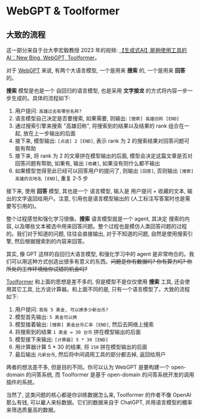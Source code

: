 
# WebGPT & Toolformer

## 大致的流程

这一部分来自于台大李宏毅教授 2023 年的视频: [【生成式AI】能夠使用工具的AI：New Bing, WebGPT, Toolformer](https://www.youtube.com/watch?v=ZID220t_MpI)。

对于 [WebGPT](https://openai.com/research/webgpt) 来说, 有两个大语言模型, 一个是用来 **搜索** 的, 一个是用来 **回答** 的。

**搜索** 模型是也是一个 自回归的语言模型, 也是采用 **文字接龙** 的方式将内容一步一步生成的。具体的流程如下:

1. 用户提问: `高雄过去有哪些名称?`
2. 语言模型自己决定是否要搜索, 如果需要, 则输出: `[搜索] 高雄旧称 [END]`
3. 通过搜索引擎来搜索 "高雄旧称", 将搜索到的结果以及结果的 rank 组合在一起, 放在上一步输出的后面
4. 接下来, 模型输出: `[点选] 2 [END]`, 表示 rank 为 2 的搜索结果对回答问题可能有帮助
5. 接下来, 将 rank 为 2 的文章拼在模型输出的后面, 模型会决定这篇文章是否对回答问题有帮助, 如果有, 输出 `[收藏]`, 如果没有则什么都不输出
6. 如果模型觉得至此已经可以回答用户的提问了, 则输出 `[回答]`, 否则输出 `[搜索] 高雄的古地名 [END]`, 重复 2-5 步

接下来, 使用 **回答** 模型, 其也是一个 语言模型, 输入是 用户提问 + 收藏的文本, 输出的文字返回给用户。注意, 引用也是语言模型输出的 (人工标注写答案时也是需要写引用的)。

整个过程感觉和强化学习很像。**搜索** 语言模型就是一个 agent, 其决定 搜索的内容, 以及哪些文本被选中用来回答问题。整个过程也是模仿人类回答问题的过程的。我们对于知道的问题, 往往会直接输出, 对于不知道的问题, 自然是使用搜索引擎, 然后根据搜索到的内容来回答。

其实, 像 GPT 这样的自回归大语言模型, 和强化学习中的 agent 是非常吻合的。我们可以用这种方式创造出很多有意义的东西。~~问题是你有数据吗? 你有算力吗? 你所处的工作环境给你试错的机会吗?~~

[Toolformer](https://arxiv.org/abs/2302.04761) 和上面的思想是差不多的, 但是模型不是仅仅使用 **搜索** 工具, 还会使用其它工具, 比方说计算器。和上面不同的是, 只有一个语言模型了。大致的流程如下:

1. 用户提问: `我有 5 美金, 可以换多少新台币?`
2. 模型首先输出: `5 美金可以换`
3. 模型接着输出: `[搜索] 美金台币汇率 [END]`, 然后去网络上搜索
4. 将搜索到的结果 `1 美金 = 30 台币` 拼在模型输出的后面
5. 模型接下来输出: `[计算器] 5 * 30 [END]`
6. 用计算器计算 5 * 30 的结果, 将 `150` 拼在模型输出的后面
7. 最后输出 `元新台币`, 然后将中间调用工具的部分都去掉, 返回给用户

两者的想法差不多, 但是目的不同。你可以认为 WebGPT 是要构建一个 open-domain 的问答系统, 而 Toolformer 是基于 open-domain 的问答系统开发的调用插件的系统。

当然了, 这类问题的核心都是你训练数据怎么来, Toolformer 的作者不像 OpenAI 那么有钱, 可以雇人来标数据。它们的数据来自于 ChatGPT, 并用语言模型的概率来筛选质量高的数据。
